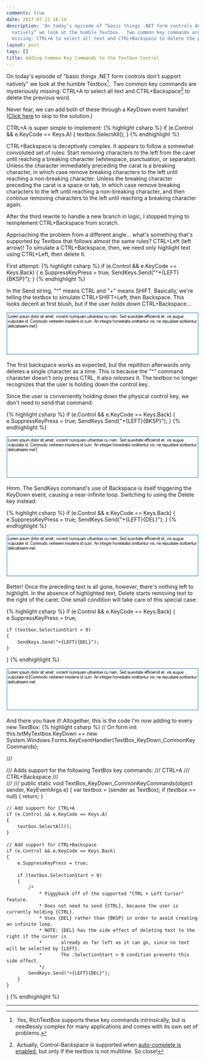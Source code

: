 ```yaml
---
comments: true
date: 2017-07-22 16:14
description: 'On today’s episode of “basic things .NET form controls don’t support
  natively” we look at the humble Textbox.  Two common key commands are mysteriously
  missing: CTRL+A to select all text and CTRL+Backspace to delete the previous word.'
layout: post
tags: []
title: Adding Common Key Commands to the Textbox Control
---
```

On today's episode of "basic things .NET form controls don't support natively" we look at the humble Textbox[^1].  Two common key commands are mysteriously missing: CTRL+A to select all text and CTRL+Backspace[^2] to delete the previous word.

Never fear, we can add both of these through a KeyDown event handler!  (<a href="#solution">Click here</a> to skip to the solution.)

CTRL+A is super simple to implement:
{% highlight csharp %}
if (e.Control && e.KeyCode == Keys.A)
{
    textbox.SelectAll();
}
{% endhighlight %}

CTRL+Backspace is deceptively complex.  It appears to follow a somewhat convoluted set of rules: Start removing characters to the left from the caret until reaching a breaking character (whitespace, punctuation, or separator).  Unless the character immediately preceding the carat is a breaking character, in which case remove breaking characters to the left until reaching a non-breaking character.  Unless the breaking character preceding the carat is a space or tab, in which case remove breaking characters to the left until reaching a non-breaking character, and then *continue* removing characters to the left until reaching a breaking character again.

After the third rewrite to handle a new branch in logic, I stopped trying to reimplement CTRL+Backspace from scratch.

Approaching the problem from a different angle... what's something that's supported by Textbox that follows almost the same rules?  CTRL+Left (left arrow)!  To simulate a CTRL+Backspace, then, we need only highlight text using CTRL+Left, then delete it.

First attempt:
{% highlight csharp %}
if (e.Control && e.KeyCode == Keys.Back)
{
    e.SuppressKeyPress = true;
    SendKeys.Send("^+{LEFT}{BKSP}");
}
{% endhighlight %}

In the Send string, "^" means CTRL and "+" means SHIFT.  Basically, we're telling the textbox to simulate CTRL+SHIFT+Left, then Backspace.  This looks decent at first blush, but if the user *holds down* CTRL+Backspace...

![](/uploads/2017/07/22/Textbox-Take1.gif)

The first backspace works as expected, but the repitition afterwards only deletes a single character as a time.  This is because the "^" command character doesn't only press CTRL, it also *releases* it.  The textbox no longer recognizes that the user is holding down the control key.

Since the user is conveniently holding down the physical control key, we don't need to send that command:

{% highlight csharp %}
if (e.Control && e.KeyCode == Keys.Back)
{
    e.SuppressKeyPress = true;
    SendKeys.Send("+{LEFT}{BKSP}");
}
{% endhighlight %}

![](/uploads/2017/07/22/Textbox-Take2.gif)

Hmm.  The SendKeys command's use of Backspace is itself triggering the KeyDown event, causing a near-infinite loop.  Switching to using the Delete key instead:

{% highlight csharp %}
if (e.Control && e.KeyCode == Keys.Back)
{
    e.SuppressKeyPress = true;
    SendKeys.Send("+{LEFT}{DEL}");
}
{% endhighlight %}

![](/uploads/2017/07/22/Textbox-Take3.gif)

Better!  Once the preceding text is all gone, however, there's nothing left to highlight.  In the absence of highlighted text, Delete starts removing text to the right of the caret.  One small condition will take care of this special case:

{% highlight csharp %}
if (e.Control && e.KeyCode == Keys.Back)
{
    e.SuppressKeyPress = true;

    if (textbox.SelectionStart > 0)
    {
        SendKeys.Send("+{LEFT}{DEL}");
    }
}
{% endhighlight %}

![](/uploads/2017/07/22/Textbox-Take4.gif)

And there you have it!  Altogether, this is the code I'm now adding to every new TextBox: <a id="solution"></a>
{% highlight csharp %}
// On form init
this.txtMyTextbox.KeyDown += new System.Windows.Forms.KeyEventHandler(TextBox_KeyDown_CommonKeyCommands);

/// <summary>
/// Adds support for the following TextBox key commands:
/// CTRL+A
/// CTRL+Backspace
/// </summary>
/// <param name="sender"></param>
/// <param name="e"></param>
public static void TextBox_KeyDown_CommonKeyCommands(object sender, KeyEventArgs e)
{
    var textbox = (sender as TextBox);
    if (textbox == null)
    {
        return;
    }

    // Add support for CTRL+A
    if (e.Control && e.KeyCode == Keys.A)
    {
        textbox.SelectAll();
    }

    // Add support for CTRL+Backspace
    if (e.Control && e.KeyCode == Keys.Back)
    {
        e.SuppressKeyPress = true;

        if (textbox.SelectionStart > 0)
        {
            /*
                * Piggyback off of the supported "CTRL + Left Cursor" feature.
                * Does not need to send {CTRL}, because the user is currently holding {CTRL}.
                * Uses {DEL} rather than {BKSP} in order to avoid creating an infinite loop.
                * NOTE: {DEL} has the side effect of deleting text to the right if the cursor is
                *       already as far left as it can go, since no text will be selected by {LEFT}.
                *       The .SelectionStart > 0 condition prevents this side effect.
                */
            SendKeys.Send("+{LEFT}{DEL}");
        }
    }
}
{% endhighlight %}

<hr>

[^1]: Yes, RichTextBox supports these key commands intrinsically, but is needlessly complex for many applications and comes with its own set of problems.

[^2]: Actually, Control-Backspace *is* supported when [auto-complete is enabled](https://stackoverflow.com/a/30269663/3320402), but only if the textbox is not multiline. So close!